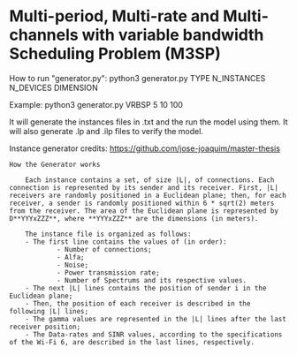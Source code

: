 # Multi-period, Multi-rate and Multi-channels with variable bandwidth Scheduling Problem (M3SP)

How to run "generator.py": python3 generator.py TYPE N_INSTANCES N_DEVICES DIMENSION

Example: python3 generator.py VRBSP 5 10 100

It will generate the instances files in .txt and the run the model using them. It will also generate .lp and .ilp
files to verify the model.

Instance generator credits: https://github.com/jose-joaquim/master-thesis

    How the Generator works

        Each instance contains a set, of size |L|, of connections. Each connection is represented by its sender and its receiver. First, |L| receivers are randomly positioned in a Euclidean plane; then, for each receiver, a sender is randomly positioned within 6 * sqrt(2) meters from the receiver. The area of the Euclidean plane is represented by D**YYYxZZZ**, where **YYYxZZZ** are the dimensions (in meters).

        The instance file is organized as follows:
        - The first line contains the values of (in order):  
                - Number of connections;
                - Alfa;
                - Noise;
                - Power transmission rate;
                - Number of Spectrums and its respective values.
        - The next |L| lines contains the position of sender i in the Euclidean plane;
        - Then, the position of each receiver is described in the following |L| lines;
        - The gamma values are represented in the |L| lines after the last receiver position;
        - The Data-rates and SINR values, according to the specifications of the Wi-Fi 6, are described in the last lines, respectively.